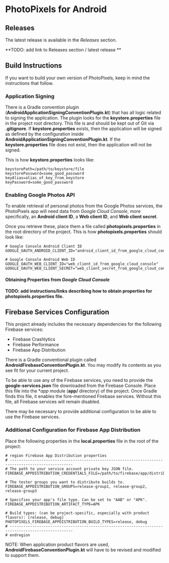 # PhotoPixels for Android

## Releases
 The latest release is available in the *Releases* section.

 **TODO: add link to Releases section / latest release **

## Build Instructions

If you want to build your own version of PhotoPixels, keep in mind the instructions that follow. 

### Application Signing

There is a Gradle convention plugin (**AndroidApplicationSigningConventionPlugin.kt**) that has all
logic related to signing the application. The plugin looks for the **keystore.properties** file in
the project root directory. This file is and should be kept out of Git via **.gitignore**. If
**keystore.properties** exists, then the application will be signed as defined by the
configuration inside **AndroidApplicationSigningConventionPlugin.kt**. If the 
**keystore.properties** file does not exist, then the application will not be signed.

This is how **keystore.properties** looks like:

```
keystorePath=/path/to/keystore/file
keystorePassword=some_good_password
keyAlias=alias_of_key_from_keystore
keyPassword=some_good_password
```

### Enabling Google Photos API

To enable retrieval of personal photos from the Google Photos services, the PhotoPixels app will
need data from *Google Cloud Console*, more specifically, an **Android client ID**, 
a **Web client ID**, and **Web client secret**. 

Once you retrieve these, place them a file called **photopixels.properties** in the root directory
of the project. This is how **photopixels.properties** should look like:

```
# Google Console Android Client ID
GOOGLE_OAUTH_ANDROID_CLIENT_ID="android_client_id_from_google_cloud_console"

# Google Console Android Web ID
GOOGLE_OAUTH_WEB_CLIENT_ID="web_client_id_from_google_cloud_console"
GOOGLE_OAUTH_WEB_CLIENT_SECRET="web_client_secret_from_google_cloud_console"
```

#### Obtaining Properties from *Google Cloud Console* 

**TODO: add instructions/links describing how to obtain properties for photopixels.properties 
file.**

## Firebase Services Configuration

This project already includes the necessary dependencies for the following Firebase services:
* Firebase Crashlytics
* Firebase Performance
* Firebase App Distribution

There is a Gradle conventional plugin called **AndroidFirebaseConventionPlugin.kt**. You may modify
its contents as you see fit for your current project.

To be able to use any of the Firebase services, you need to provide the **google-services.json**
file downloaded from the Firebase Console. Place this file into the **app* module (**app/**
directory) of the project. Once Gradle finds this file, it enables the fore-mentioned Firebase
services. Without this file, all Firebase services will remain disabled.

There may be necessary to provide additional configuration to be able to use the Firebase services.

### Additional Configuration for Firebase App Distribution

Place the following properties in the **local.properties** file in the root of the project:

```
# region Firebase App Distribution properties
# --------------------------------------------------------------------------------------------------
# The path to your service account private key JSON file.
FIREBASE_APPDISTRIBUTION_CREDENTIALS_FILE=/path/to/firebase/app/distribution/credentials/file

# The tester groups you want to distribute builds to.
FIREBASE_APPDISTRIBUTION_GROUPS=release-group1, release-group2, release-group3

# Specifies your app's file type. Can be set to "AAB" or "APK".
FIREBASE_APPDISTRIBUTION_ARTIFACT_TYPE=APK

# Build types: (can be project-specific, especially with product flavors): [release, debug]
PHOTOPIXELS_FIREBASE_APPDISTRIBUTION_BUILD_TYPES=release, debug
# --------------------------------------------------------------------------------------------------
# endregion
```

NOTE: When application product flavors are used, **AndroidFirebaseConventionPlugin.kt** will have to
be revised and modified to support them.
